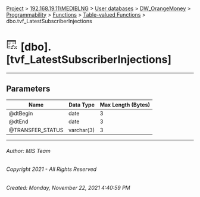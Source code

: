 #### 

[Project](../../../../../../index.md) > [192.168.19.11\\MEDIBLNG](../../../../../index.md) > [User databases](../../../../index.md) > [DW_OrangeMoney](../../../index.md) > [Programmability](../../index.md) > [Functions](../index.md) > [Table-valued Functions](Table-valued_Functions.md) > dbo.tvf_LatestSubscriberInjections

# ![Table-valued Functions](../../../../../../Images/Function_Table32.png) [dbo].[tvf_LatestSubscriberInjections]

---

## <a name="#parameters"></a>Parameters

| Name | Data Type | Max Length (Bytes) |
|---|---|---|
| @dtBegin | date | 3 |
| @dtEnd | date | 3 |
| @TRANSFER_STATUS | varchar(3) | 3 |


---

###### Author:  MIS Team

###### Copyright 2021 - All Rights Reserved

###### Created: Monday, November 22, 2021 4:40:59 PM

